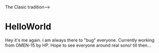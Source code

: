 The Clasic tradition--> 
# HelloWorld

Hey it's me again.
i am always there to "bug" everyone.
Currently working from OMEN-15 by HP.
Hope to see everyone around real sono!
till then...
